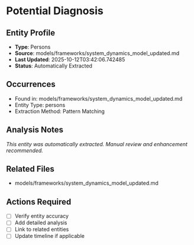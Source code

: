 # Potential Diagnosis

## Entity Profile
- **Type**: Persons
- **Source**: models/frameworks/system_dynamics_model_updated.md
- **Last Updated**: 2025-10-12T03:42:06.742485
- **Status**: Automatically Extracted

## Occurrences
- Found in: models/frameworks/system_dynamics_model_updated.md
- Entity Type: persons
- Extraction Method: Pattern Matching

## Analysis Notes
*This entity was automatically extracted. Manual review and enhancement recommended.*

## Related Files
- models/frameworks/system_dynamics_model_updated.md

## Actions Required
- [ ] Verify entity accuracy
- [ ] Add detailed analysis
- [ ] Link to related entities
- [ ] Update timeline if applicable
